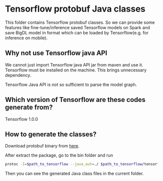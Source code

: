 # Tensorflow protobuf Java classes
This folder contains Tensorflow protobuf classes. So we can provide some features like 
fine-tune/inference saved Tensorflow models on Spark and save BigDL model in format which can be 
loaded by Tensorflow(e.g. for inference on mobile).

## Why not use Tensorflow java API
We cannot just import Tensorflow java API jar from maven and use it. Tensorflow must be installed on
the machine. This brings unnecessary dependency.

Tensorflow Java API is not so sufficient to parse the model graph.

## Which version of Tensorflow are these codes generate from?
Tensorflow 1.0.0

## How to generate the classes?
Download protobuf binary from [here](https://github.com/google/protobuf/releases/download/v3.0.2/protoc-3.0.2-linux-x86_64.zip).

After extract the package, go to the bin folder and run
```bash
protoc -I=$path_to_tensorflow --java_out=./ $path_to_tensorflow/tensorflow/core/framework/*.proto
```

Then you can see the generated Java class files in the current folder.
